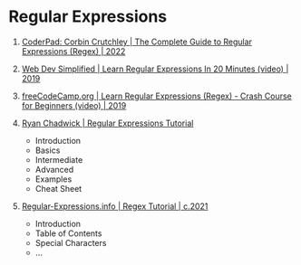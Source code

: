 # Regular Expressions

1. [CoderPad: Corbin Crutchley | The Complete Guide to Regular Expressions (Regex) | 2022](https://coderpad.io/blog/development/the-complete-guide-to-regular-expressions-regex/)

1. [Web Dev Simplified | Learn Regular Expressions In 20 Minutes (video) | 2019](https://www.youtube.com/watch?v=rhzKDrUiJVk)

1. [freeCodeCamp.org | Learn Regular Expressions (Regex) - Crash Course for Beginners (video) | 2019](https://www.youtube.com/watch?v=ZfQFUJhPqMM)

1. [Ryan Chadwick | Regular Expressions Tutorial](https://ryanstutorials.net/regular-expressions-tutorial/)
   - Introduction
   - Basics
   - Intermediate
   - Advanced
   - Examples
   - Cheat Sheet

1. [Regular-Expressions.info | Regex Tutorial | c.2021](https://www.regular-expressions.info/tutorial.html)
   - Introduction
   - Table of Contents
   - Special Characters
   - ...

